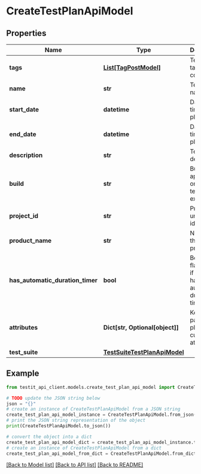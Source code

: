 # CreateTestPlanApiModel


## Properties

Name | Type | Description | Notes
------------ | ------------- | ------------- | -------------
**tags** | [**List[TagPostModel]**](TagPostModel.md) | Test plan tag names collection | [optional] 
**name** | **str** | Test plan name | 
**start_date** | **datetime** | Date and time of test plan start | [optional] 
**end_date** | **datetime** | Date and time of test plan end | [optional] 
**description** | **str** | Test plan description | [optional] 
**build** | **str** | Build of the application on which test plan is executed | [optional] 
**project_id** | **str** | Project unique identifier | 
**product_name** | **str** | Name of the testing product | [optional] 
**has_automatic_duration_timer** | **bool** | Boolean flag defines if test plan has automatic duration timer | [optional] 
**attributes** | **Dict[str, Optional[object]]** | Key value pair of test plan custom attributes | 
**test_suite** | [**TestSuiteTestPlanApiModel**](TestSuiteTestPlanApiModel.md) |  | [optional] 

## Example

```python
from testit_api_client.models.create_test_plan_api_model import CreateTestPlanApiModel

# TODO update the JSON string below
json = "{}"
# create an instance of CreateTestPlanApiModel from a JSON string
create_test_plan_api_model_instance = CreateTestPlanApiModel.from_json(json)
# print the JSON string representation of the object
print(CreateTestPlanApiModel.to_json())

# convert the object into a dict
create_test_plan_api_model_dict = create_test_plan_api_model_instance.to_dict()
# create an instance of CreateTestPlanApiModel from a dict
create_test_plan_api_model_from_dict = CreateTestPlanApiModel.from_dict(create_test_plan_api_model_dict)
```
[[Back to Model list]](../README.md#documentation-for-models) [[Back to API list]](../README.md#documentation-for-api-endpoints) [[Back to README]](../README.md)


